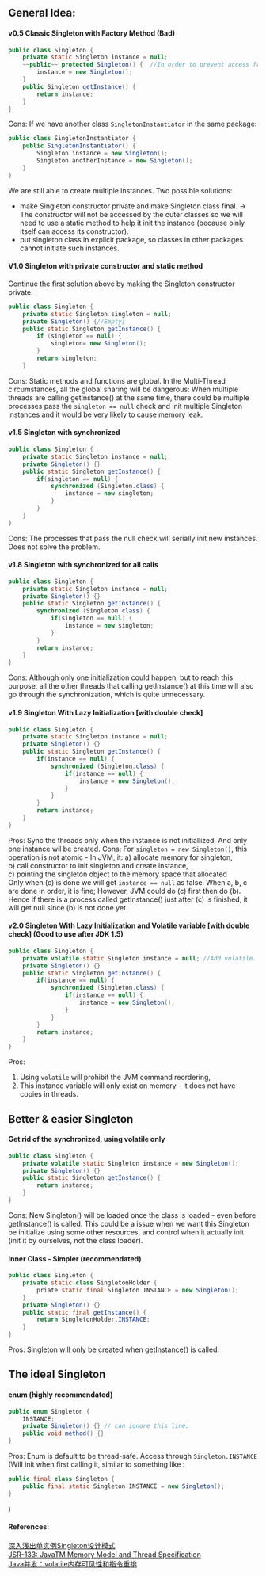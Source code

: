 
## General Idea:
#### v0.5 Classic Singleton with Factory Method (Bad)
```java
public class Singleton {
    private static Singleton instance = null;
    ~~public~~ protected Singleton() {  //In order to prevent access from other classes out of package.
        instance = new Singleton();   
    }
    public Singleton getInstance() {
        return instance;
    }
}
```
Cons:
If we have another class `SingletonInstantiator` in the same package:
```java
public class SingletonInstantiator {
    public SingletonInstantiator() {
        Singleton instance = new Singleton();
        Singleton anotherInstance = new Singleton();
    }
}
```
We are still able to create multiple instances.
Two possible solutions:  
  * make Singleton constructor private and make Singleton class final. -> The constructor will not be accessed by the outer classes so we will need to use a static method to help it init the instance (because oinly itself can access its constructor).   
  * put singleton class in explicit package, so classes in other packages cannot initiate such instances.  

#### V1.0 Singleton with private constructor and static method
Continue the first solution above by making the Singleton constructor private: 
```java
public class Singleton {
    private static Singleton singleton = null;
    private Singleton() {//Empty}
    public static Singleton getInstance() {
        if (singleton == null) {
            singleton= new Singleton();
        }
        return singleton;
    }
```
Cons: Static methods and functions are global. In the Multi-Thread circumstances, all the global sharing will be dangerous: When multiple threads are calling getInstance() at the same time, there could be multiple processes pass the `singleton == null` check and init multiple Singleton instances and it would be very likely to cause memory leak.

#### v1.5 Singleton with synchronized
```java
public class Singleton {
    private static Singleton instance = null;
    private Singleton() {}
    public static Singleton getInstance() {
        if(singleton == null) {
            synchronized (Singleton.class) {
                instance = new singleton;
            }
        }
    }
}
```
Cons: The processes that pass the null check will serially init new instances. Does not solve the problem.

#### v1.8 Singleton with synchronized for all calls
```java
public class Singleton {
    private static Singleton instance = null;
    private Singleton() {}
    public static Singleton getInstance() {
        synchronized (Singleton.class) {
            if(singleton == null) {
                instance = new singleton;
            }
        }
        return instance;
    }
}
```
Cons: Although only one initialization could happen, but to reach this purpose, all the other threads that calling getInstance() at this time will also go through the synchronization, which is quite unnecessary.  

#### v1.9 Singleton With Lazy Initialization [with double check] 
```java
public class Singleton {
    private static Singleton instance = null;
    private Singleton() {}
    public static Singleton getInstance() {
        if(instance == null) { 
            synchronized (Singleton.class) {
                if(instance == null) { 
                    instance = new Singleton();
                } 
            }
        }
        return instance;
    }
}
```
Pros: Sync the threads only when the instance is not initiallized. And only one instance wil be created.
Cons: For `singleton = new Singleton()`, this operation is not atomic - In JVM, it:
a) allocate memory for singleton,  
b) call constructor to init singleton and create instance,  
c) pointing the singleton object to the memory space that allocated  
Only when (c) is done we will get `instance == null` as false. When a, b, c are done in order, it is fine; However, JVM could do (c) first then do (b). Hence if there is a process called getInstance() just after (c) is finished, it will get null since (b) is not done yet. 

#### v2.0  Singleton With Lazy Initialization and Volatile variable [with double check] (Good to use after JDK 1.5)
```java
public class Singleton {
    private volatile static Singleton instance = null; //Add volatile. Available to use after JDK 1.5
    private Singleton() {}
    public static Singleton getInstance() {
        if(instance == null) {
            synchronized (Singleton.class) {
                if(instance == null) {
                    instance = new Singleton();
                } 
            }
        }
        return instance;
    }
}
```
Pros:
1. Using `volatile` will prohibit the JVM command reordering, 
2. This instance variable will only exist on memory - it does not have copies in threads.

## Better & easier Singleton
#### Get rid of the synchronized, using volatile only
```java
public class Singleton {
    private volatile static Singleton instance = new Singleton();
    private Singleton() {}
    public static Singleton getInstance() {
        return instance;
    }
}
```
Cons: New Singleton() will be loaded once the class is loaded - even before getInstance() is called. This could be a issue when we want this Singleton be initialize using some other resources, and control when it actually init (init it by ourselves, not the class loader).

#### Inner Class - Simpler (recommendated) 
```java
public class Singleton {
    private static class SingletonHolder {
        priate static final Singleton INSTANCE = new Singleton();
    }
    private Singleton() {}
    public static final getInstance() {
        return SingletonHolder.INSTANCE;
    }
}
```
Pros: Singleton will only be created when getInstance() is called.

## The ideal Singleton
#### enum (highly recommendated)
```java
public enum Singleton {
    INSTANCE;
    private Singleton() {} // can ignore this line.
    public void method() {}
}
```
Pros: Enum is default to be thread-safe. Access through `Singleton.INSTANCE` (Will init when first calling it, similar to something like : 
```java
public final class Singleton {
    public final static Singleton INSTANCE = new Singleton(); 
}
```
)



#### References:  
[深入浅出单实例Singleton设计模式](http://blog.csdn.net/haoel/article/details/4028232)  
[JSR-133: JavaTM Memory Model and Thread Specification](http://www.cs.umd.edu/~pugh/java/memoryModel/jsr133.pdf)  
[Java并发：volatile内存可见性和指令重排](http://blog.csdn.net/jiyiqinlovexx/article/details/50989328)  

